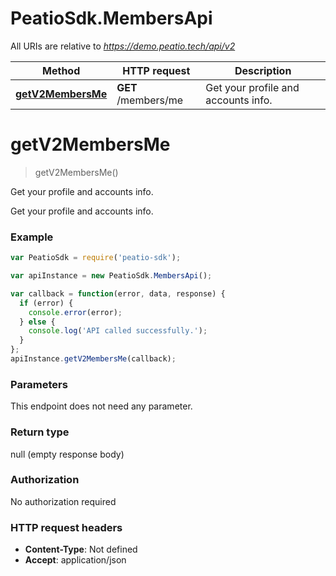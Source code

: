# PeatioSdk.MembersApi

All URIs are relative to *https://demo.peatio.tech/api/v2*

Method | HTTP request | Description
------------- | ------------- | -------------
[**getV2MembersMe**](MembersApi.md#getV2MembersMe) | **GET** /members/me | Get your profile and accounts info.


<a name="getV2MembersMe"></a>
# **getV2MembersMe**
> getV2MembersMe()

Get your profile and accounts info.

Get your profile and accounts info.

### Example
```javascript
var PeatioSdk = require('peatio-sdk');

var apiInstance = new PeatioSdk.MembersApi();

var callback = function(error, data, response) {
  if (error) {
    console.error(error);
  } else {
    console.log('API called successfully.');
  }
};
apiInstance.getV2MembersMe(callback);
```

### Parameters
This endpoint does not need any parameter.

### Return type

null (empty response body)

### Authorization

No authorization required

### HTTP request headers

 - **Content-Type**: Not defined
 - **Accept**: application/json

